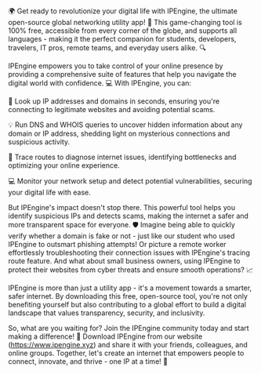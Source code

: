 🌍 Get ready to revolutionize your digital life with IPEngine, the ultimate open-source global networking utility app! 🚀 This game-changing tool is 100% free, accessible from every corner of the globe, and supports all languages - making it the perfect companion for students, developers, travelers, IT pros, remote teams, and everyday users alike. 🔍

IPEngine empowers you to take control of your online presence by providing a comprehensive suite of features that help you navigate the digital world with confidence. 💻 With IPEngine, you can:

🔮 Look up IP addresses and domains in seconds, ensuring you're connecting to legitimate websites and avoiding potential scams.

💡 Run DNS and WHOIS queries to uncover hidden information about any domain or IP address, shedding light on mysterious connections and suspicious activity.

📍 Trace routes to diagnose internet issues, identifying bottlenecks and optimizing your online experience.

💻 Monitor your network setup and detect potential vulnerabilities, securing your digital life with ease.

But IPEngine's impact doesn't stop there. This powerful tool helps you identify suspicious IPs and detects scams, making the internet a safer and more transparent space for everyone. 🛡️ Imagine being able to quickly verify whether a domain is fake or not - just like our student who used IPEngine to outsmart phishing attempts! Or picture a remote worker effortlessly troubleshooting their connection issues with IPEngine's tracing route feature. And what about small business owners, using IPEngine to protect their websites from cyber threats and ensure smooth operations? 📈

IPEngine is more than just a utility app - it's a movement towards a smarter, safer internet. By downloading this free, open-source tool, you're not only benefiting yourself but also contributing to a global effort to build a digital landscape that values transparency, security, and inclusivity.

So, what are you waiting for? Join the IPEngine community today and start making a difference! 💪 Download IPEngine from our website (https://www.ipengine.xyz) and share it with your friends, colleagues, and online groups. Together, let's create an internet that empowers people to connect, innovate, and thrive - one IP at a time! 🌟
